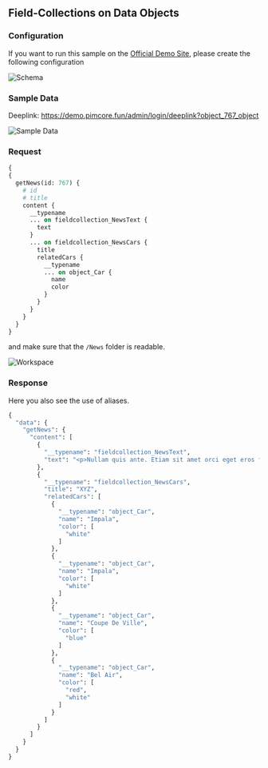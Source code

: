 ## Field-Collections on Data Objects

### Configuration

If you want to run this sample on the [Official Demo Site](https://demo.pimcore.fun), please
create the following configuration

![Schema](../../../img/graphql/news_configuration.png)

### Sample Data

Deeplink: https://demo.pimcore.fun/admin/login/deeplink?object_767_object

![Sample Data](../../../img/graphql/news_sample_data.png)

### Request

```graphql
{
{
  getNews(id: 767) {
    # id
    # title
    content {
      __typename      
      ... on fieldcollection_NewsText {
        text
      }
      ... on fieldcollection_NewsCars {
        title
        relatedCars {
          __typename
          ... on object_Car {
            name
            color
          }
        }
      }
    }
  }
}
```

and make sure that the `/News` folder is readable.

![Workspace](../../../img/graphql/news_workspace.png)

### Response

Here you also see the use of aliases.

```graphql
{
  "data": {
    "getNews": {
      "content": [
        {
          "__typename": "fieldcollection_NewsText",
          "text": "<p>Nullam quis ante. Etiam sit amet orci eget eros faucibus tincidunt. Duis leo. Sed fringilla mauris sit amet nibh. Donec sodales sagittis magna. Sed consequat, leo eget bibendum sodales, augue velit cursus nunc, quis gravida magna mi a libero. Fusce vulputate eleifend sapien. Vestibulum purus quam, scelerisque ut, mollis sed, nonummy id, metus. Nullam accumsan lorem in dui. Cras ultricies mi eu turpis hendrerit fringilla. Vestibulum ante ipsum primis in faucibus orci luctus et ultrices posuere cubilia Curae; In ac dui quis mi consectetuer lacinia. Nam pretium turpis et arcu. Duis arcu tortor, suscipit eget, imperdiet nec, imperdiet iaculis, ipsum. Sed aliquam ultrices mauris. Integer ante arcu, accumsan a, consectetuer eget, posuere ut, mauris. Praesent adipiscing. Phasellus ullamcorper ipsum rutrum nunc. Nunc nonummy metus.</p>\n\n<p>Vestibulum volutpat pretium libero. Cras id dui. Aenean ut eros et nisl sagittis vestibulum. Nullam nulla eros, ultricies sit amet, nonummy id, imperdiet feugiat, pede. Sed lectus. Donec mollis hendrerit risus. Phasellus nec sem in justo pellentesque facilisis. Etiam imperdiet imperdiet orci. Nunc nec neque. Phasellus leo dolor, tempus non, auctor et, hendrerit quis, nisi. Curabitur ligula sapien, tincidunt non, euismod vitae, posuere imperdiet, leo. Maecenas malesuada. Praesent congue erat at massa. Sed cursus turpis vitae tortor. Donec posuere vulputate arcu. Phasellus accumsan cursus velit.</p>\n"
        },
        {
          "__typename": "fieldcollection_NewsCars",
          "title": "XYZ",
          "relatedCars": [
            {
              "__typename": "object_Car",
              "name": "Impala",
              "color": [
                "white"
              ]
            },
            {
              "__typename": "object_Car",
              "name": "Impala",
              "color": [
                "white"
              ]
            },
            {
              "__typename": "object_Car",
              "name": "Coupe De Ville",
              "color": [
                "blue"
              ]
            },
            {
              "__typename": "object_Car",
              "name": "Bel Air",
              "color": [
                "red",
                "white"
              ]
            }
          ]
        }
      ]
    }
  }
}
```
